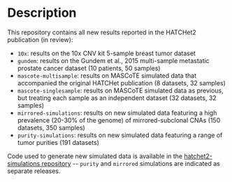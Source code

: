# Description
This repository contains all new results reported in the HATCHet2 publication (in review):

* `10x`: results on the 10x CNV kit 5-sample breast tumor dataset
* `gundem`: results on the Gundem et al., 2015 multi-sample metastatic prostate cancer dataset (10 patients, 50 samples)
* `mascote-multisample`: results on MASCoTE simulated data that accompanied the original HATCHet publication (8 datasets, 32 samples)
* `mascote-singlesample`: results on MASCoTE simulated data as previous, but treating each sample as an independent dataset (32 datasets, 32 samples)
* `mirrored-simulations`: results on new simulated data featuring a high prevalence (20-30% of the genome) of mirrored-subclonal CNAs (150 datasets, 350 samples)
* `purity-simulations`: results on new simulated data featuring a range of tumor purities (191 datasets)

Code used to generate new simulated data is available in the [hatchet2-simulations repository](https://github.com/raphael-group/hatchet2-simulations/tree/main) -- `purity` and `mirrored` simulations are indicated as separate releases.
